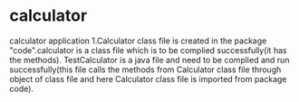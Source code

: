 # calculator
calculator application
1.Calculator class file is created in the package "code".calculator is a class file which is to be complied successfully(it has the methods).
TestCalculator is a java file and need to be complied and run successfully(this file calls the methods from Calculator class file through object of class file and here Calculator class file is imported from package code).
